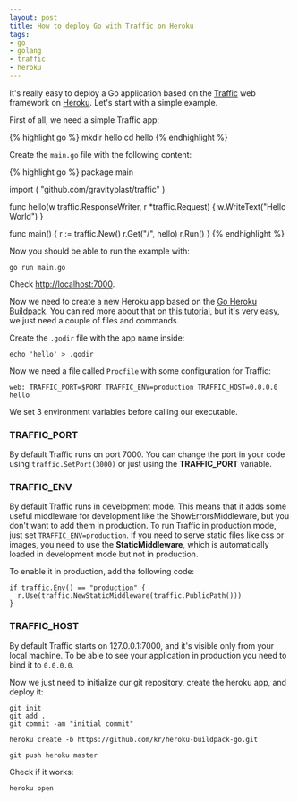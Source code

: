 ```yaml
---
layout: post
title: How to deploy Go with Traffic on Heroku
tags:
- go
- golang
- traffic
- heroku
---
```


It's really easy to deploy a Go application based on the [Traffic](https://github.com/gravityblast/traffic) web framework on [Heroku](https://www.heroku.com/).
Let's start with a simple example.

First of all, we need a simple Traffic app:

{% highlight go %}
mkdir hello
cd hello
{% endhighlight %}

Create the `main.go` file with the following content:

{% highlight go %}
package main

import (
  "github.com/gravityblast/traffic"
)

func hello(w traffic.ResponseWriter, r *traffic.Request) {
  w.WriteText("Hello World")
}

func main() {
  r := traffic.New()
  r.Get("/", hello)
  r.Run()
}
{% endhighlight %}

Now you should be able to run the example with:

    go run main.go

Check <http://localhost:7000>.

Now we need to create a new Heroku app based on the [Go Heroku Buildpack](https://github.com/kr/heroku-buildpack-go).
You can red more about that on [this tutorial](http://mmcgrana.github.io/2012/09/getting-started-with-go-on-heroku.html),
but it's very easy, we just need a couple of files and commands.

Create the `.godir` file with the app name inside:

    echo 'hello' > .godir

Now we need a file called `Procfile` with some configuration for Traffic:

    web: TRAFFIC_PORT=$PORT TRAFFIC_ENV=production TRAFFIC_HOST=0.0.0.0 hello

We set 3 environment variables before calling our executable.

### TRAFFIC_PORT

By default Traffic runs on port 7000. You can change the port in your code using `traffic.SetPort(3000)` or just using the **TRAFFIC_PORT** variable.

### TRAFFIC_ENV

By default Traffic runs in development mode. This means that it adds some useful middleware for development like the ShowErrorsMiddleware, but you don't want to add them in production.
To run Traffic in production mode, just set `TRAFFIC_ENV=production`.
If you need to serve static files like css or images, you need to use the **StaticMiddleware**, which is automatically loaded in development mode but not in production.

To enable it in production, add the following code:

    if traffic.Env() == "production" {
      r.Use(traffic.NewStaticMiddleware(traffic.PublicPath()))
    }

### TRAFFIC_HOST

By default Traffic starts on 127.0.0.1:7000, and it's visible only from your local machine. To be able to see your application in production you need to bind it to `0.0.0.0`.

Now we just need to initialize our git repository, create the heroku app, and deploy it:

    git init
    git add .
    git commit -am "initial commit"

    heroku create -b https://github.com/kr/heroku-buildpack-go.git

    git push heroku master

Check if it works:

    heroku open
